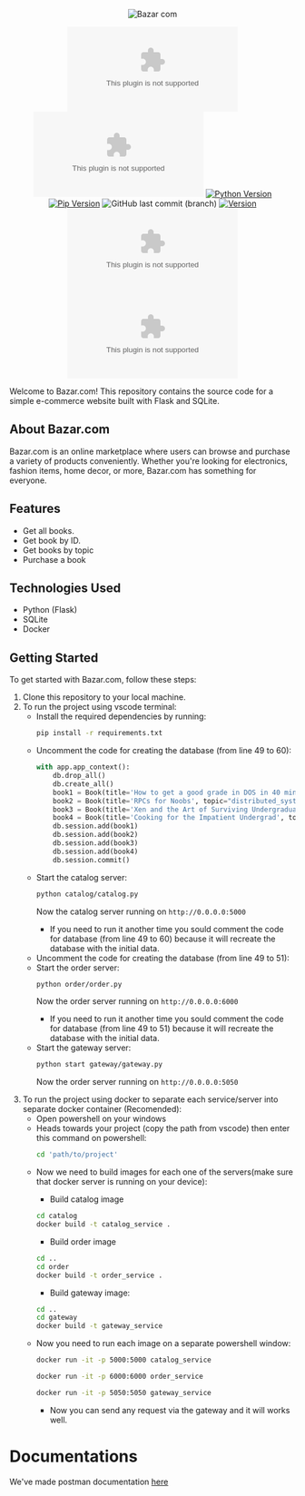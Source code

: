 <div align=center>
   
  ![Bazar com](https://github.com/BaraSedih11/Bazar.com/assets/98843912/8eabeccd-49dc-49c8-b5c7-2a78cdec461d)

   ![GitHub repo size](https://img.shields.io/github/repo-size/BaraSedih11/bazar.com) ![GitHub repo file count (file type)](https://img.shields.io/github/directory-file-count/BaraSedih11/bazar.com) [![Python Version](https://img.shields.io/badge/python-3.8-blue)](https://www.python.org/downloads/release/python-380/)
[![Pip Version](https://img.shields.io/badge/pip-21.0-orange)](https://pypi.org/project/pip/21.0/)
 ![GitHub last commit (branch)](https://img.shields.io/github/last-commit/BaraSedih11/bazar.com/main)
[![Version](https://img.shields.io/badge/version-v1.0.0-blue)](https://github.com/BaraSedih/bazar.com/releases/tag/v1.0.0)
[![Contributors](https://img.shields.io/github/contributors/BaraSedih11/bazar.com)](https://github.com/BaraSedih11/bazar.com/graphs/contributors)
![GitHub pull requests](https://img.shields.io/github/issues-pr-raw/BaraSedih11/bazar.com)
  
</div>
Welcome to Bazar.com! This repository contains the source code for a simple e-commerce website built with Flask and SQLite.

## About Bazar.com

Bazar.com is an online marketplace where users can browse and purchase a variety of products conveniently. Whether you're looking for electronics, fashion items, home decor, or more, Bazar.com has something for everyone.

## Features

- Get all books.
- Get book by ID.
- Get books by topic
- Purchase a book

## Technologies Used

- Python (Flask)
- SQLite
- Docker

## Getting Started

To get started with Bazar.com, follow these steps:

<ol>
   
   <li>Clone this repository to your local machine.</li>
   <li>To run the project using vscode terminal:
      <ul>
         <li>Install the required dependencies by running:</li>
         
   
   ```bash
   pip install -r requirements.txt
   ```
   
   <li>Uncomment the code for creating the database (from line 49 to 60):</li>
         
   ``` python
   with app.app_context():
       db.drop_all()
       db.create_all()
       book1 = Book(title='How to get a good grade in DOS in 40 minutes a day', topic="distributed_systems", price=10.99, quantity=100)
       book2 = Book(title='RPCs for Noobs', topic="distributed_systems", price=15.00, quantity=50)
       book3 = Book(title='Xen and the Art of Surviving Undergraduate School', topic="undergraduate_school", price=5.00, quantity=30)
       book4 = Book(title='Cooking for the Impatient Undergrad', topic="undergraduate_school", price=10.00, quantity=70)
       db.session.add(book1)
       db.session.add(book2)
       db.session.add(book3)
       db.session.add(book4)
       db.session.commit()
   ```
         
   <li>Start the catalog server:</li>
     
   ```bash
   python catalog/catalog.py
   ```
         
   Now the catalog server running on `http://0.0.0.0:5000`
         
   * If you need to run it another time you sould comment the code for database (from line 49 to 60) because it will recreate the database with the initial data.
   
   <li>Uncomment the code for creating the database (from line 49 to 51):</li>
   <li>Start the order server:</li>
   
   ``` bash
   python order/order.py
   ```
         
   Now the order server running on `http://0.0.0.0:6000`
         
   * If you need to run it another time you sould comment the code for database (from line 49 to 51) because it will recreate the database with the initial data.
         
   <li>Start the gateway server:</li>
     
   ```bash
   python start gateway/gateway.py
   ```

   Now the order server running on `http://0.0.0.0:5050`
      </ul>
   </li>

   <li> To run the project using docker to separate each service/server into separate docker container (Recomended):
      <ul>
         <li>Open powershell on your windows</li>
         <li>Heads towards your project (copy the path from vscode) then enter this command on powershell:</li>
        
   ``` bash
   cd 'path/to/project'
   ```
   
   <li>Now we need to build images for each one of the servers(make sure that docker server is running on your device):</li>
   
   * Build catalog image
   ```bash
   cd catalog
   docker build -t catalog_service .
   ```
   
   * Build order image
   ```bash
   cd ..
   cd order
   docker build -t order_service .
   ```
   
   * Build gateway image:
   ```bash
   cd ..
   cd gateway
   docker build -t gateway_service
   ```
   
   <li>Now you need to run each image on a separate powershell window:</li>
     
   ```bash
   docker run -it -p 5000:5000 catalog_service
   ```
   
   ```bash
   docker run -it -p 6000:6000 order_service
   ```
   
   ```bash
   docker run -it -p 5050:5050 gateway_service
   ```

   * Now you can send any request via the gateway and it will works well.
      </ul>
   </li>
</ol>

# Documentations
We've made postman documentation [here](https://documenter.getpostman.com/view/33323023/2sA35Ba439)
